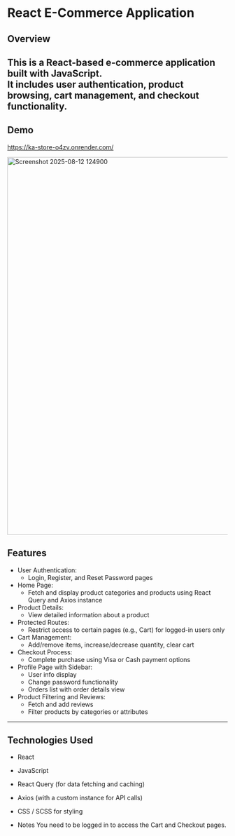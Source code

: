 # React E-Commerce Application

## Overview
This is a React-based e-commerce application built with JavaScript.  
It includes user authentication, product browsing, cart management, and checkout functionality.
---
## Demo
https://ka-store-o4zv.onrender.com/

<img width="1897" height="862" alt="Screenshot 2025-08-12 124900" src="https://github.com/user-attachments/assets/2c752240-6a63-41cf-803c-a0b71e49732c" />

## Features
- User Authentication:
  - Login, Register, and Reset Password pages
- Home Page:
  - Fetch and display product categories and products using React Query and Axios instance
- Product Details:
  - View detailed information about a product
- Protected Routes:
  - Restrict access to certain pages (e.g., Cart) for logged-in users only
- Cart Management:
  - Add/remove items, increase/decrease quantity, clear cart
- Checkout Process:
  - Complete purchase using Visa or Cash payment options
- Profile Page with Sidebar:
  - User info display
  - Change password functionality
  - Orders list with order details view
- Product Filtering and Reviews:
  - Fetch and add reviews
  - Filter products by categories or attributes

---

## Technologies Used
- React
- JavaScript
- React Query (for data fetching and caching)
- Axios (with a custom instance for API calls)
- CSS / SCSS for styling

- Notes
You need to be logged in to access the Cart and Checkout pages.
